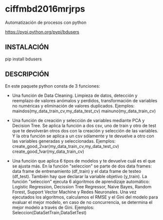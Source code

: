 # ciffmbd2016mrjrps
Automatización de procesos con python

https://pypi.python.org/pypi/bdusers

## INSTALACIÓN

pip install bdusers

## DESCRIPCIÓN

En este paquete python consta de 3 funciones:

- Una función de Data Cleaning.
  Limpieza de datos, detección y reemplazo de valores anómalos y perdidos, transformación de variables no numéricas y eliminación de valores duplicados.
  Ejemplos:
      maindos(my_data_train_cv,my_data_test_cv)
      mainuno(my_data_train_cv)

- Una función de creación y selección de variables mediante PCA y Decision Tree.
  Se aplica la función a dos csv, uno de train y otro de test que te devolverán otros dos con la creación y selección de las variables.
  Y la otra función se aplica a un csv sólamente y te devuelve a otro con las variables generadas y seleccionadas.
  Ejemplos:
      create_good_2var(my_data_train_cv,my_data_test_cv)
      create_good_1var(my_data_train_cv)

- Una función que aplica 6 tipos de modelos y te devuelve cuál es el que se ajusta más.
  En la función "seleccion" se parte de dos data frames: 
  data frame de entrenamiento (df_train) y el data frame de testeo (df_test). También hay que declarar la variable objetivo (y_train).
  La función "seleccion" ejecuta 6 algoritmos de aprendizaje automático: Logistic Regression, Decission Tree Regressor, Naive Bayes, Random Forest, Support Vector Machine y Redes Neuronales. 
  Una vez ejecutados los algoritmos, calculamos el RMSE y el Gini del modelo para evaluar el mejor modelo, en caso de no concurrencia, se determina el mejor modelo a través de Gini.
  Ejemplos:
      Seleccion(DataSetTrain,DataSetTest)
